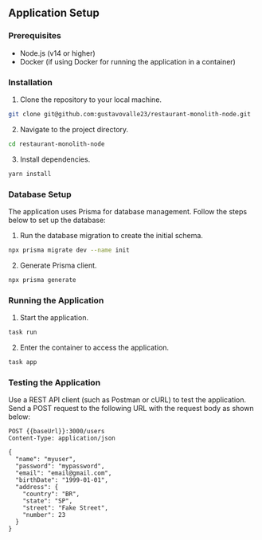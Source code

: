 ## Application Setup

### Prerequisites

- Node.js (v14 or higher)
- Docker (if using Docker for running the application in a container)

### Installation

1. Clone the repository to your local machine.

```bash
git clone git@github.com:gustavovalle23/restaurant-monolith-node.git
```

2. Navigate to the project directory.

```bash
cd restaurant-monolith-node
```

3. Install dependencies.

```bash
yarn install
```

### Database Setup

The application uses Prisma for database management. Follow the steps below to set up the database:

1. Run the database migration to create the initial schema.

```bash
npx prisma migrate dev --name init
```

2. Generate Prisma client.

```bash
npx prisma generate
```

### Running the Application

1. Start the application.

```bash
task run
```

2. Enter the container to access the application.

```bash
task app
```

### Testing the Application

Use a REST API client (such as Postman or cURL) to test the application. Send a POST request to the following URL with the request body as shown below:

```
POST {{baseUrl}}:3000/users
Content-Type: application/json

{
  "name": "myuser",
  "password": "mypassword",
  "email": "email@gmail.com",
  "birthDate": "1999-01-01",
  "address": {
    "country": "BR",
    "state": "SP",
    "street": "Fake Street",
    "number": 23
  }
}
```

